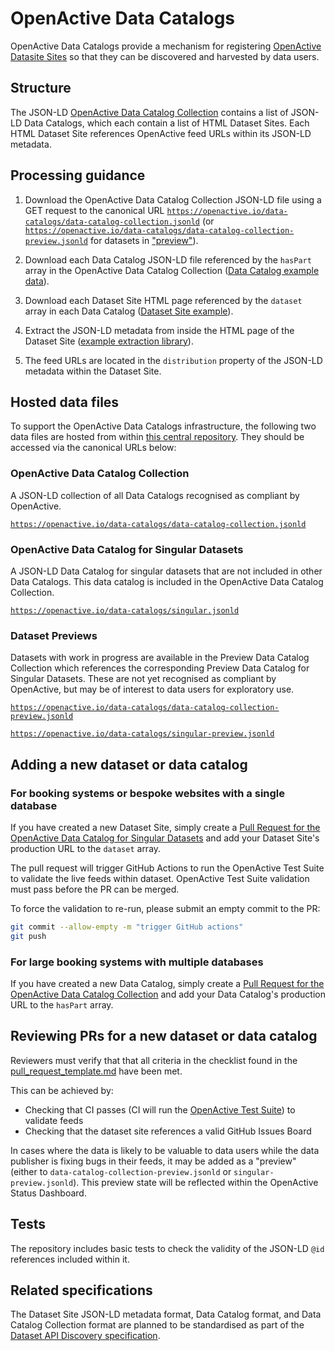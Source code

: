 # OpenActive Data Catalogs

OpenActive Data Catalogs provide a mechanism for registering [OpenActive Datasite Sites](https://developer.openactive.io/publishing-data/dataset-sites) so that they can be discovered and harvested by data users.


## Structure

The JSON-LD [OpenActive Data Catalog Collection](https://openactive.io/data-catalogs/data-catalog-collection.jsonld) contains a list of JSON-LD Data Catalogs, which each contain a list of HTML Dataset Sites. Each HTML Dataset Site references OpenActive feed URLs within its JSON-LD metadata.


## Processing guidance

1. Download the OpenActive Data Catalog Collection JSON-LD file using a GET request to the canonical URL [`https://openactive.io/data-catalogs/data-catalog-collection.jsonld`](https://openactive.io/data-catalogs/data-catalog-collection.jsonld) (or [`https://openactive.io/data-catalogs/data-catalog-collection-preview.jsonld`](https://openactive.io/data-catalogs/data-catalog-collection-preview.jsonld) for datasets in ["preview"](#dataset-previews)).

2. Download each Data Catalog JSON-LD file referenced by the `hasPart` array in the OpenActive Data Catalog Collection ([Data Catalog example data](https://opendata.leisurecloud.live/api/datacatalog)).

3. Download each Dataset Site HTML page referenced by the `dataset` array in each Data Catalog ([Dataset Site example](https://opendata.fusion-lifestyle.com/OpenActive/)).

4. Extract the JSON-LD metadata from inside the HTML page of the Dataset Site ([example extraction library](https://www.npmjs.com/package/htmlmetaparser)).

5. The feed URLs are located in the `distribution` property of the JSON-LD metadata within the Dataset Site.


## Hosted data files

To support the OpenActive Data Catalogs infrastructure, the following two data files are hosted from within [this central repository](https://github.com/openactive/data-catalogs/). They should be accessed via the canonical URLs below:

### OpenActive Data Catalog Collection
A JSON-LD collection of all Data Catalogs recognised as compliant by OpenActive.

[`https://openactive.io/data-catalogs/data-catalog-collection.jsonld`](https://openactive.io/data-catalogs/data-catalog-collection.jsonld)

### OpenActive Data Catalog for Singular Datasets
A JSON-LD Data Catalog for singular datasets that are not included in other Data Catalogs. This data catalog is included in the OpenActive Data Catalog Collection.

[`https://openactive.io/data-catalogs/singular.jsonld`](https://openactive.io/data-catalogs/singular.jsonld)

### Dataset Previews
Datasets with work in progress are available in the Preview Data Catalog Collection which references the corresponding Preview Data Catalog for Singular Datasets. These are not yet recognised as compliant by OpenActive, but may be of interest to data users for exploratory use.

[`https://openactive.io/data-catalogs/data-catalog-collection-preview.jsonld`](https://openactive.io/data-catalogs/data-catalog-collection-preview.jsonld)

[`https://openactive.io/data-catalogs/singular-preview.jsonld`](https://openactive.io/data-catalogs/singular-preview.jsonld)

## Adding a new dataset or data catalog

### For booking systems or bespoke websites with a single database
If you have created a new Dataset Site, simply create a [Pull Request for the OpenActive Data Catalog for Singular Datasets](https://github.com/openactive/data-catalogs/edit/master/singular.jsonld) and add your Dataset Site's production URL to the `dataset` array.

The pull request will trigger GitHub Actions to run the OpenActive Test Suite to validate the live feeds within dataset. OpenActive Test Suite validation must pass before the PR can be merged.

To force the validation to re-run, please submit an empty commit to the PR:

```bash
git commit --allow-empty -m "trigger GitHub actions"
git push
```

### For large booking systems with multiple databases
If you have created a new Data Catalog, simply create a [Pull Request for the OpenActive Data Catalog Collection](https://github.com/openactive/data-catalogs/edit/master/data-catalog-collection.jsonld) and add your Data Catalog's production URL to the `hasPart` array.

## Reviewing PRs for a new dataset or data catalog

Reviewers must verify that that all criteria in the checklist found in the [pull_request_template.md](./pull_request_template.md) have been met.

This can be achieved by:
- Checking that CI passes (CI will run the [OpenActive Test Suite](https://developer.openactive.io/publishing-data/data-feeds/testing-feeds#openactive-test-suite)) to validate feeds
- Checking that the dataset site references a valid GitHub Issues Board

In cases where the data is likely to be valuable to data users while the data publisher is fixing bugs in their feeds, it may be added as a "preview" (either to `data-catalog-collection-preview.jsonld` or `singular-preview.jsonld`). This preview state will be reflected within the OpenActive Status Dashboard.

## Tests
The repository includes basic tests to check the validity of the JSON-LD `@id` references included within it.

## Related specifications

The Dataset Site JSON-LD metadata format, Data Catalog format, and Data Catalog Collection format are planned to be standardised as part of the [Dataset API Discovery specification](https://www.openactive.io/dataset-api-discovery/EditorsDraft/).
